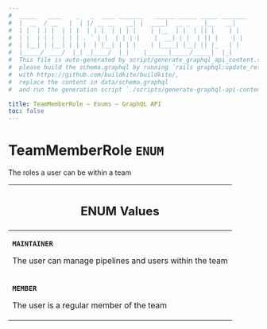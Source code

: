```yaml
---
#  _____   ____    _   _  ____ _______   ______ _____ _____ _______
#  |  __  / __   |  | |/ __ __   __| |  ____|  __ _   _|__   __|
#  | |  | | |  | | |  | | |  | | | |    | |__  | |  | || |    | |
#  | |  | | |  | | | . ` | |  | | | |    |  __| | |  | || |    | |
#  | |__| | |__| | | |  | |__| | | |    | |____| |__| || |_   | |
#  |_____/ ____/  |_| _|____/  |_|    |______|_____/_____|  |_|
#  This file is auto-generated by script/generate_graphql_api_content.sh,
#  please build the schema.graphql by running `rails graphql:update_reference_schema`
#  with https://github.com/buildkite/buildkite/,
#  replace the content in data/schema.graphql
#  and run the generation script `./scripts/generate-graphql-api-content.sh`.

title: TeamMemberRole – Enums – GraphQL API
toc: false
---
```

<!-- vale off -->
<h1 class="has-pills" data-algolia-exclude>
  TeamMemberRole
  <span class="pill pill--enum pill--normal-case pill--large"><code>ENUM</code></span>
</h1>
<!-- vale on -->


The roles a user can be within a team









<table class="responsive-table responsive-table--single-column-rows">
  <thead>
    <th>
      <h2 data-algolia-exclude>ENUM Values</h2>
    </th>
  </thead>
  <tbody>
    <tr><td><p><strong><code>MAINTAINER</code></strong></p><p>The user can manage pipelines and users within the team</p></td></tr><tr><td><p><strong><code>MEMBER</code></strong></p><p>The user is a regular member of the team</p></td></tr>
  </tbody>
</table>
